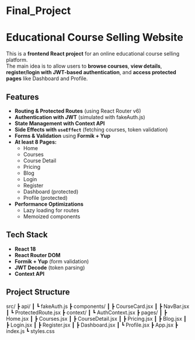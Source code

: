 # Final_Project
# Educational Course Selling Website

This is a **frontend React project** for an online educational course selling platform.  
The main idea is to allow users to **browse courses**, **view details**, **register/login with JWT-based authentication**, and **access protected pages** like Dashboard and Profile.

##  Features

- **Routing & Protected Routes** (using React Router v6)
- **Authentication with JWT** (simulated with fakeAuth.js)
- **State Management with Context API**
- **Side Effects with `useEffect`** (fetching courses, token validation)
- **Forms & Validation** using **Formik + Yup**
- **At least 8 Pages:**
  - Home
  - Courses
  - Course Detail
  - Pricing
  - Blog
  - Login
  - Register
  - Dashboard (protected)
  - Profile (protected)
- **Performance Optimizations**
  - Lazy loading for routes
  - Memoized components
    
##  Tech Stack

- **React 18**
- **React Router DOM**
- **Formik + Yup** (form validation)
- **JWT Decode** (token parsing)
- **Context API**

##  Project Structure
src/
┣ api/
┃ ┗ fakeAuth.js
┣ components/
┃ ┣ CourseCard.jsx
┃ ┣ NavBar.jsx
┃ ┗ ProtectedRoute.jsx
┣ context/
┃ ┗ AuthContext.jsx
┣ pages/
┃ ┣ Home.jsx
┃ ┣ Courses.jsx
┃ ┣ CourseDetail.jsx
┃ ┣ Pricing.jsx
┃ ┣ Blog.jsx
┃ ┣ Login.jsx
┃ ┣ Register.jsx
┃ ┣ Dashboard.jsx
┃ ┗ Profile.jsx
┣ App.jsx
┣ index.js
┗ styles.css
